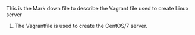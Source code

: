 This is the Mark down file to describe the Vagrant file used to create Linux server

1. The Vagrantfile is used to create the CentOS/7 server. 